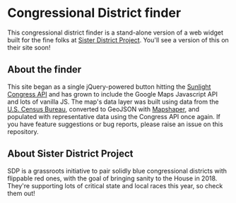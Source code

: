 # Congressional District finder
This congressional district finder is a stand-alone version of a web widget built for the fine folks at [Sister District Project][sd]. You'll see a version of this on their site soon!


[sd]: https://www.sisterdistrict.com/

## About the finder
This site began as a single jQuery-powered button hitting the [Sunlight Congress API][sunlight] and has grown to include the Google Maps Javascript API and lots of vanilla JS. The map's data layer was built using data from the [U.S. Census Bureau][census], converted to GeoJSON with [Mapshaper][mapshaper], and populated with representative data using the Congress API once again.
If you have feature suggestions or bug reports, please raise an issue on this repository.

[sunlight]:https://sunlightlabs.github.io/congress/
[census]:https://catalog.data.gov/dataset/tiger-line-shapefile-2016-nation-u-s-115th-congressional-district-national
[mapshaper]:http://mapshaper.org/


## About Sister District Project
SDP is a grassroots initiative to pair solidly blue congressional districts with flippable red ones, with the goal of bringing sanity to the House in 2018. They're supporting lots of critical state and local races this year, so check them out!
